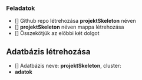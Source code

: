 ### Feladatok

- [] Github repo létrehozása <b>projektSkeleton</b> néven 
- [] <b>projektSkeleton</b> néven mappa létrehozása
- [] Összekötjük az előbbi két dolgot

## Adatbázis létrehozása

- [] Adatbázis neve: <b>projektSkeleton</b>, cluster:
- <b>adatok</b>